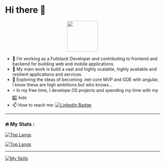 # Hi there 👋
<div id="header" align="center">
  <img src="https://media.giphy.com/media/M9gbBd9nbDrOTu1Mqx/giphy.gif" width="100"/>
</div>

- 🔭 I’m working as a Fullstack Developer and contributing to frontend and backend for building web and mobile applications.
- 🔭 My main work is build a vast and highly scalable, highly available and resilient applications and services.  
- 🌱 Exploring the ideas of becoming .net-core MVP and GDE with angular, I know these are high ambitions but who knows...  
- ⚡ In my free time, I develope OS projects and spending my time with my 2️⃣ kids
- 📫 How to reach me: [![Linkedin Badge](https://img.shields.io/badge/-hackpoint-blue?style=flat&logo=Linkedin&logoColor=white)](https://www.linkedin.com/in/genady-shmunik-18677757)
<hr/>

### :fire: My Stats :
[![Top Langs](https://github-readme-stats.vercel.app/api/top-langs/?username=hackpoint)](https://github.com/anuraghazra/github-readme-stats)

[![Top Langs](https://github-readme-stats.vercel.app/api/top-langs/?username=hackpoint&layout=compact&theme=vision-friendly-dark)](https://github.com/anuraghazra/github-readme-stats)
<hr/>

[![My Skills](https://skillicons.dev/icons?i=angular,lit,dotnet,cs,nodejs,express,nestjs,fastapi,postgres,mongodb,redis,rabbitmq,ts,js,jest,html,css,sass,wasm,aws,gcp,azure,github,git,gitlab,graphql&perline=10)](https://skillicons.dev)
